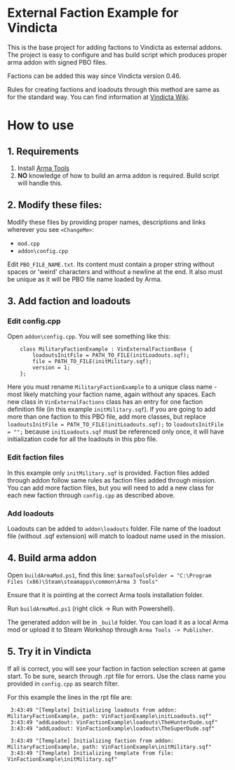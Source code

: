 # External Faction Example for Vindicta

This is the base project for adding factions to Vindicta as external addons. The project is easy to configure and has build script which produces proper arma addon with signed PBO files.

Factions can be added this way since Vindicta version 0.46.

Rules for creating factions and loadouts through this method are same as for the standard way. You can find information at [Vindicta Wiki](https://github.com/Sparker95/Vindicta/wiki).

# How to use

## 1. Requirements
1. Install [Arma Tools](https://store.steampowered.com/app/233800/Arma_3_Tools/)
2. **NO** knowledge of how to build an arma addon is required. Build script will handle this.

## 2. Modify these files:
Modify these files by providing proper names, descriptions and links wherever you see `<ChangeMe>`:

- `mod.cpp`
- `addon\config.cpp`

Edit `PBO_FILE_NAME.txt`. Its content must contain a proper string without spaces or 'weird' characters and without a newline at the end. It also must be unique as it will be PBO file name loaded by Arma. 

## 3. Add faction and loadouts

### Edit config.cpp

Open `addon\config.cpp`. You will see something like this:
```
	class MilitaryFactionExample : VinExternalFactionBase {
		loadoutsInitFile = PATH_TO_FILE(initLoadouts.sqf);
		file = PATH_TO_FILE(initMilitary.sqf);
		version = 1;
	};
```
Here you must rename `MilitaryFactionExample` to a unique class name - most likely matching your faction name, again without any spaces. Each new class in `VinExternalFactions` class has an entry for one faction definition file (in this example `initMilitary.sqf`). If you are going to add more than one faction to this PBO file, add more classes, but replace  `loadoutsInitFile = PATH_TO_FILE(initLoadouts.sqf);` to `loadoutsInitFile = "";` because `initLoadouts.sqf` must be referenced only once, it will have initialization code for all the loadouts in this pbo file.

### Edit faction files

In this example only `initMilitary.sqf` is provided. Faction files added through addon follow same rules as faction files added through mission. You can add more faction files, but you will need to add a new class for each new faction through `config.cpp` as described above.

### Add loadouts

Loadouts can be added to `addon\loadouts` folder. File name of the loadout file (without .sqf extension) will match to loadout name used in the mission.

## 4. Build arma addon

Open `buildArmaMod.ps1`, find this line:
`$armaToolsFolder = "C:\Program Files (x86)\Steam\steamapps\common\Arma 3 Tools"`

Ensure that it is pointing at the correct Arma tools installation folder.

Run `buildArmaMod.ps1` (right click -> Run with Powershell).

The generated addon will be in `_build` folder. You can load it as a local Arma mod or upload it to Steam Workshop through `Arma Tools -> Publisher`.

## 5. Try it in Vindicta
If all is correct, you will see your faction in faction selection screen at game start.
To be sure, search through .rpt file for errors. Use the class name you provided in `config.cpp` as search filter.

For this example the lines in the rpt file are:
```
 3:43:49 "[Template] Initializing loadouts from addon: MilitaryFactionExample, path: VinFactionExample\initLoadouts.sqf"
 3:43:49 "addLoadout: VinFactionExample\loadouts\TheHunterDude.sqf"
 3:43:49 "addLoadout: VinFactionExample\loadouts\TheSuperDude.sqf"
```

```
 3:43:49 "[Template] Initializing faction from addon: MilitaryFactionExample, path: VinFactionExample\initMilitary.sqf"
 3:43:49 "[Template] Initializing template from file: VinFactionExample\initMilitary.sqf"
```
